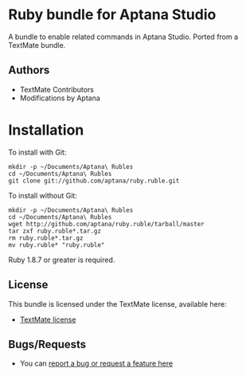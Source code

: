 # Ruby bundle for Aptana Studio

A bundle to enable related commands in Aptana Studio. Ported from a TextMate bundle.

## Authors

* TextMate Contributors
* Modifications by Aptana

# Installation

To install with Git:

    mkdir -p ~/Documents/Aptana\ Rubles
    cd ~/Documents/Aptana\ Rubles
    git clone git://github.com/aptana/ruby.ruble.git


To install without Git:

    mkdir -p ~/Documents/Aptana\ Rubles
    cd ~/Documents/Aptana\ Rubles
    wget http://github.com/aptana/ruby.ruble/tarball/master
    tar zxf ruby.ruble*.tar.gz
    rm ruby.ruble*.tar.gz
    mv ruby.ruble* "ruby.ruble"

Ruby 1.8.7 or greater is required.

## License

This bundle is licensed under the TextMate license, available here:

* [TextMate license](http://svn.textmate.org/trunk/LICENSE)

## Bugs/Requests

* You can [report a bug or request a feature here](http://github.com/aptana/ruby.ruble/issues)